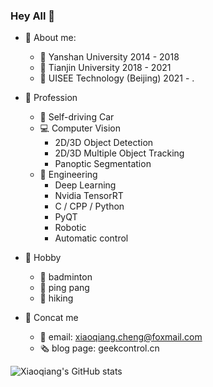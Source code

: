 ### Hey All 👋

- 💬 About me:
  - 🏫 Yanshan University         2014 - 2018
  - 🏫 Tianjin University         2018 - 2021
  - 🏢 UISEE Technology (Beijing) 2021 - .

- 🔭 Profession
  - 🚗 Self-driving Car
  - 💻 Computer Vision
    - 2D/3D Object Detection
    - 2D/3D Multiple Object Tracking
    - Panoptic Segmentation
  - 📶 Engineering
    - Deep Learning
    - Nvidia TensorRT
    - C / CPP / Python
    - PyQT
    - Robotic
    - Automatic control

- 🙂 Hobby
  - 🏸 badminton
  - 🏓 ping pang
  - 🚶 hiking

- 📲 Concat me
  - 📧 email: xiaoqiang.cheng@foxmail.com
  - 🗞️ blog page: geekcontrol.cn

![Xiaoqiang's GitHub stats](https://github-readme-stats.vercel.app/api?username=xiaoqiang-cheng&count_private=true&show_icons=true)
